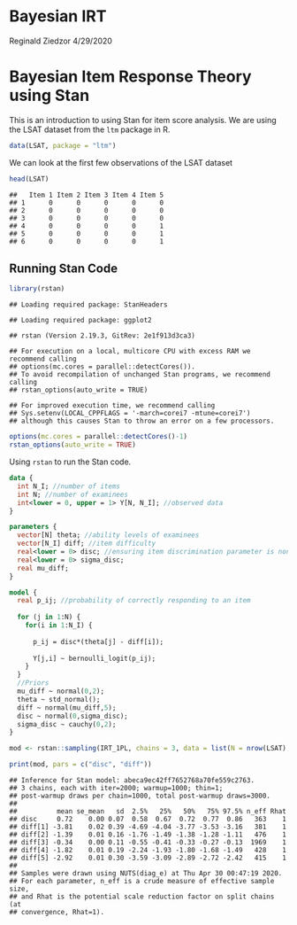 Bayesian IRT
================
Reginald Ziedzor
4/29/2020

# Bayesian Item Response Theory using Stan

This is an introduction to using Stan for item score analysis. We are
using the LSAT dataset from the `ltm` package in R.

``` r
data(LSAT, package = "ltm")
```

We can look at the first few observations of the LSAT dataset

``` r
head(LSAT)
```

    ##   Item 1 Item 2 Item 3 Item 4 Item 5
    ## 1      0      0      0      0      0
    ## 2      0      0      0      0      0
    ## 3      0      0      0      0      0
    ## 4      0      0      0      0      1
    ## 5      0      0      0      0      1
    ## 6      0      0      0      0      1

## Running Stan Code

``` r
library(rstan)
```

    ## Loading required package: StanHeaders

    ## Loading required package: ggplot2

    ## rstan (Version 2.19.3, GitRev: 2e1f913d3ca3)

    ## For execution on a local, multicore CPU with excess RAM we recommend calling
    ## options(mc.cores = parallel::detectCores()).
    ## To avoid recompilation of unchanged Stan programs, we recommend calling
    ## rstan_options(auto_write = TRUE)

    ## For improved execution time, we recommend calling
    ## Sys.setenv(LOCAL_CPPFLAGS = '-march=corei7 -mtune=corei7')
    ## although this causes Stan to throw an error on a few processors.

``` r
options(mc.cores = parallel::detectCores()-1)
rstan_options(auto_write = TRUE)
```

Using `rstan` to run the Stan code.

``` stan
data {
  int N_I; //number of items
  int N; //number of examinees
  int<lower = 0, upper = 1> Y[N, N_I]; //observed data
}

parameters {
  vector[N] theta; //ability levels of examinees
  vector[N_I] diff; //item difficulty
  real<lower = 0> disc; //ensuring item discrimination parameter is nonnegative
  real<lower = 0> sigma_disc;
  real mu_diff;
}

model {
  real p_ij; //probability of correctly responding to an item
  
  for (j in 1:N) {
    for(i in 1:N_I) {
      
      p_ij = disc*(theta[j] - diff[i]);
      
      Y[j,i] ~ bernoulli_logit(p_ij); 
    }
  }
  //Priors
  mu_diff ~ normal(0,2);
  theta ~ std_normal();
  diff ~ normal(mu_diff,5);
  disc ~ normal(0,sigma_disc);
  sigma_disc ~ cauchy(0,2); 
}
```

``` r
mod <- rstan::sampling(IRT_1PL, chains = 3, data = list(N = nrow(LSAT), N_I = ncol(LSAT), Y = LSAT))
```

``` r
print(mod, pars = c("disc", "diff"))
```

    ## Inference for Stan model: abeca9ec42ff7652768a70fe559c2763.
    ## 3 chains, each with iter=2000; warmup=1000; thin=1; 
    ## post-warmup draws per chain=1000, total post-warmup draws=3000.
    ## 
    ##          mean se_mean   sd  2.5%   25%   50%   75% 97.5% n_eff Rhat
    ## disc     0.72    0.00 0.07  0.58  0.67  0.72  0.77  0.86   363    1
    ## diff[1] -3.81    0.02 0.39 -4.69 -4.04 -3.77 -3.53 -3.16   381    1
    ## diff[2] -1.39    0.01 0.16 -1.76 -1.49 -1.38 -1.28 -1.11   476    1
    ## diff[3] -0.34    0.00 0.11 -0.55 -0.41 -0.33 -0.27 -0.13  1969    1
    ## diff[4] -1.82    0.01 0.19 -2.24 -1.93 -1.80 -1.68 -1.49   428    1
    ## diff[5] -2.92    0.01 0.30 -3.59 -3.09 -2.89 -2.72 -2.42   415    1
    ## 
    ## Samples were drawn using NUTS(diag_e) at Thu Apr 30 00:47:19 2020.
    ## For each parameter, n_eff is a crude measure of effective sample size,
    ## and Rhat is the potential scale reduction factor on split chains (at 
    ## convergence, Rhat=1).
